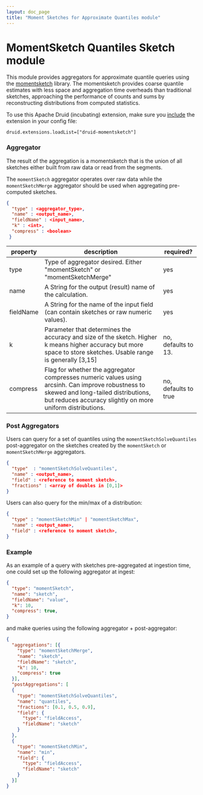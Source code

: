 ```yaml
---
layout: doc_page
title: "Moment Sketches for Approximate Quantiles module"
---
```


<!--
  ~ Licensed to the Apache Software Foundation (ASF) under one
  ~ or more contributor license agreements.  See the NOTICE file
  ~ distributed with this work for additional information
  ~ regarding copyright ownership.  The ASF licenses this file
  ~ to you under the Apache License, Version 2.0 (the
  ~ "License"); you may not use this file except in compliance
  ~ with the License.  You may obtain a copy of the License at
  ~
  ~   http://www.apache.org/licenses/LICENSE-2.0
  ~
  ~ Unless required by applicable law or agreed to in writing,
  ~ software distributed under the License is distributed on an
  ~ "AS IS" BASIS, WITHOUT WARRANTIES OR CONDITIONS OF ANY
  ~ KIND, either express or implied.  See the License for the
  ~ specific language governing permissions and limitations
  ~ under the License.
  -->

# MomentSketch Quantiles Sketch module

This module provides aggregators for approximate quantile queries using the [momentsketch](https://github.com/stanford-futuredata/momentsketch) library. 
The momentsketch provides coarse quantile estimates with less space and aggregation time overheads than traditional sketches, approaching the performance of counts and sums by reconstructing distributions from computed statistics.

To use this Apache Druid (incubating) extension, make sure you [include](../../operations/including-extensions.html) the extension in your config file:

```
druid.extensions.loadList=["druid-momentsketch"]
```

### Aggregator

The result of the aggregation is a momentsketch that is the union of all sketches either built from raw data or read from the segments.

The `momentSketch` aggregator operates over raw data while the `momentSketchMerge` aggregator should be used when aggregating pre-computed sketches.
```json
{
  "type" : <aggregator_type>,
  "name" : <output_name>,
  "fieldName" : <input_name>,
  "k" : <int>,
  "compress" : <boolean>
 }
```

|property|description|required?|
|--------|-----------|---------|
|type|Type of aggregator desired. Either "momentSketch" or "momentSketchMerge" |yes|
|name|A String for the output (result) name of the calculation.|yes|
|fieldName|A String for the name of the input field (can contain sketches or raw numeric values).|yes|
|k|Parameter that determines the accuracy and size of the sketch. Higher k means higher accuracy but more space to store sketches. Usable range is generally [3,15] |no, defaults to 13.|
|compress|Flag for whether the aggregator compresses numeric values using arcsinh. Can improve robustness to skewed and long-tailed distributions, but reduces accuracy slightly on more uniform distributions.| no, defaults to true

### Post Aggregators

Users can query for a set of quantiles using the `momentSketchSolveQuantiles` post-aggregator on the sketches created by the `momentSketch` or `momentSketchMerge` aggregators.
```json
{
  "type"  : "momentSketchSolveQuantiles",
  "name" : <output_name>,
  "field" : <reference to moment sketch>,
  "fractions" : <array of doubles in [0,1]>
}
```

Users can also query for the min/max of a distribution:
```json
{
  "type" : "momentSketchMin" | "momentSketchMax",
  "name" : <output_name>,
  "field" : <reference to moment sketch>,
}
```

### Example
As an example of a query with sketches pre-aggregated at ingestion time, one could set up the following aggregator at ingest:
```json
{
  "type": "momentSketch", 
  "name": "sketch", 
  "fieldName": "value", 
  "k": 10, 
  "compress": true,
}
```
and make queries using the following aggregator + post-aggregator:
```json
{
  "aggregations": [{
    "type": "momentSketchMerge",
    "name": "sketch",
    "fieldName": "sketch",
    "k": 10,
    "compress": true
  }],
  "postAggregations": [
  {
    "type": "momentSketchSolveQuantiles",
    "name": "quantiles",
    "fractions": [0.1, 0.5, 0.9],
    "field": {
      "type": "fieldAccess",
      "fieldName": "sketch"
    }
  },
  {
    "type": "momentSketchMin",
    "name": "min",
    "field": {
      "type": "fieldAccess",
      "fieldName": "sketch"
    }
  }]
}
```
